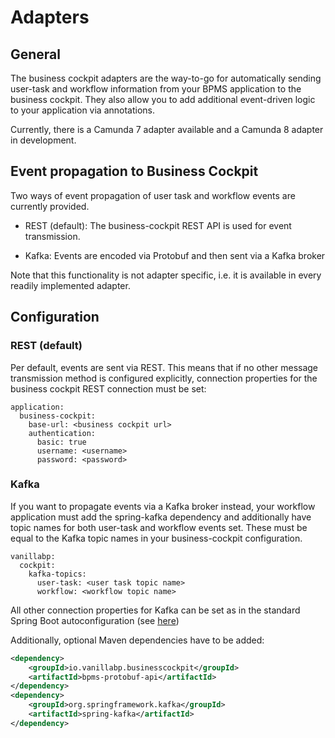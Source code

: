 # Adapters

## General

The business cockpit adapters are the way-to-go for automatically sending user-task and workflow information from your BPMS application to the business cockpit. They also allow you to add additional event-driven logic to your application via annotations. 

Currently, there is a Camunda 7 adapter available and a Camunda 8 adapter in development. 

## Event propagation to Business Cockpit

Two ways of event propagation of user task and workflow events are currently provided. 

- REST (default): The business-cockpit REST API is used for event transmission.

- Kafka: Events are encoded via Protobuf and then sent via a Kafka broker

Note that this functionality is not adapter specific, i.e. it is available in every readily implemented adapter.

## Configuration

### REST (default)

Per default, events are sent via REST. This means that if no other message transmission method is configured explicitly, connection properties for the business cockpit REST connection must be set:

```
application:  
  business-cockpit:  
    base-url: <business cockpit url>  
    authentication:  
      basic: true  
      username: <username>
      password: <password>
```

### Kafka

If you want to propagate events via a Kafka broker instead, your workflow application must add the spring-kafka dependency and additionally have topic names for both user-task and workflow events set. These must be equal to the Kafka topic names in your business-cockpit configuration.

```
vanillabp:  
  cockpit:  
    kafka-topics:  
      user-task: <user task topic name>  
      workflow: <workflow topic name>
```

All other connection properties for Kafka can be set as in the standard Spring Boot autoconfiguration (see [here](https://docs.spring.io/spring-boot/docs/current/reference/html/application-properties.html#appendix.application-properties.integration))

Additionally, optional Maven dependencies have to be added:

```xml
<dependency>
    <groupId>io.vanillabp.businesscockpit</groupId>
    <artifactId>bpms-protobuf-api</artifactId>
</dependency>
<dependency>
    <groupId>org.springframework.kafka</groupId>
    <artifactId>spring-kafka</artifactId>
</dependency>
```
